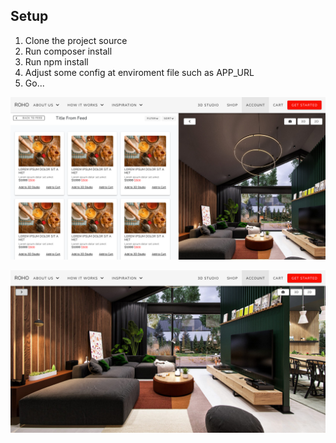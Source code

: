 ## Setup
1. Clone the project source
2. Run composer install
3. Run npm install
4. Adjust some config at enviroment file such as APP_URL
5. Go...


![](screenshot-roho.local_444-2021.08.12-15_52_32.png)

![](screenshot-roho.local_444-2021.08.12-15_52_45.png)
